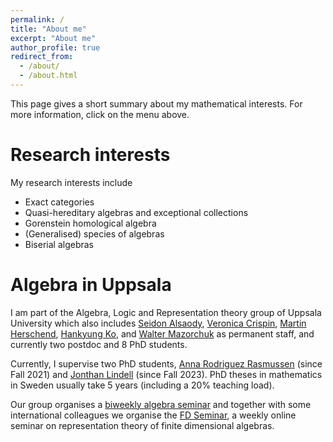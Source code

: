 ```yaml
---
permalink: /
title: "About me"
excerpt: "About me"
author_profile: true
redirect_from: 
  - /about/
  - /about.html
---
```


This page gives a short summary about my mathematical interests. For more information, click on the menu above. 


Research interests
=====

My research interests include 
  - Exact categories
  - Quasi-hereditary algebras and exceptional collections
  - Gorenstein homological algebra
  - (Generalised) species of algebras
  - Biserial algebras

Algebra in Uppsala
=====

I am part of the Algebra, Logic and Representation theory group of Uppsala University which also includes [Seidon Alsaody](https://katalog.uu.se/profile/?id=N9-61), [Veronica Crispin](https://katalog.uu.se/empinfo/?id=N10-872), [Martin Herschend](http://www2.math.uu.se/~martinh/), [Hankyung Ko](https://sites.google.com/view/hankyung-ko/home), and [Walter Mazorchuk](http://www2.math.uu.se/~mazor/) as permanent staff, and currently two postdoc and 8 PhD students. 

Currently, I supervise two PhD students, [Anna Rodriguez Rasmussen](https://katalog.uu.se/profile/?id=N21-1628) (since Fall 2021) and [Jonthan Lindell](https://www.katalog.uu.se/profile/?id=N20-1265) (since Fall 2023). PhD theses in mathematics in Sweden usually take 5 years (including a 20% teaching load).  

Our group organises a [biweekly algebra seminar](http://www2.math.uu.se/~mazor/seminar.html) and together with some international colleagues we organise the [FD Seminar](https://www.fd-seminar.xyz/), a weekly online seminar on representation theory of finite dimensional algebras. 
